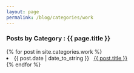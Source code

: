 ```yaml
---
layout: page
permalink: /blog/categories/work
---
```

 
<h3> Posts by Category : {{ page.title }} </h3>

<div class="card">
{% for post in site.categories.work %}
 <li class="category-posts"><span>{{ post.date | date_to_string }}</span> &nbsp; <a href="{{ post.url }}">{{ post.title }}</a></li>
{% endfor %}
</div>
